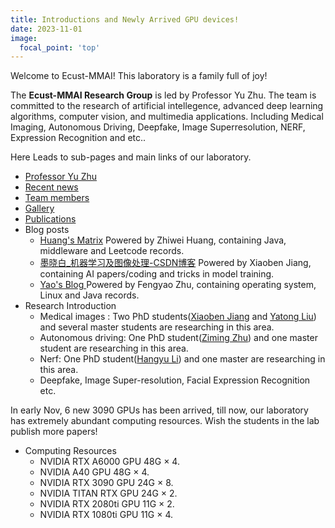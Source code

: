 ```yaml
---
title: Introductions and Newly Arrived GPU devices!
date: 2023-11-01
image:
  focal_point: 'top'
---
```


Welcome to Ecust-MMAI! This laboratory is a family full of joy!

<!--more-->

The **Ecust-MMAI Research Group**  is led by Professor Yu Zhu. The team is committed to the research of artificial intellegence, advanced deep learning algorithms, computer vision, and multimedia applications. Including Medical Imaging, Autonomous Driving, Deepfake, Image Superresolution, NERF, Expression Recognition and etc..

Here Leads to sub-pages and main links of our laboratory.

- [Professor Yu Zhu](http://a.xueshu.baidu.com/scholarID/CN-BNHAMBBK)
- [Recent news](https://ecust-mmai.netlify.app/post/)
- [Team members](https://ecust-mmai.netlify.app/people/)
- [Gallery](https://ecust-mmai.netlify.app/tour/)
- [Publications](https://ecust-mmai.netlify.app/publication/)
- Blog posts
  - [Huang's Matrix](https://huangzhw0221.github.io/) Powered by Zhiwei Huang, containing Java, middleware and Leetcode records.
  - [墨晓白_机器学习及图像处理-CSDN博客](https://blog.csdn.net/qq_24193303) Powered by Xiaoben Jiang, containing AI papers/coding and tricks in model training.
  - [Yao's Blog ](https://zfyao666.github.io/) Powered by Fengyao Zhu, containing operating system, Linux and Java records.
- Research Introduction
  - Medical images : Two PhD students([Xiaoben Jiang](https://ecust-mmai.netlify.app/author/xiaoben-jiang-%E8%92%8B%E6%99%93%E5%A5%94/) and [Yatong Liu](https://ecust-mmai.netlify.app/author/yatong-liu-%E5%88%98%E9%9B%85%E7%AB%A5/)) and several master students are researching in this area.
  - Autonomous driving: One PhD student([Ziming Zhu](https://ecust-mmai.netlify.app/author/ziming-zhu-%E6%9C%B1%E6%A2%93%E9%93%AD/)) and one master student are researching in this area.
  - Nerf: One PhD student([Hangyu Li](https://ecust-mmai.netlify.app/author/hnagyu-li-%E6%9D%8E%E8%88%AA%E5%AE%87/)) and one master are researching in this area.
  - Deepfake, Image Super-resolution, Facial Expression Recognition etc.

In early Nov, 6 new 3090 GPUs has been arrived, till now, our laboratory has extremely abundant computing resources. Wish the students in the lab publish more papers!

- Computing Resources
  - NVIDIA RTX A6000 GPU 48G × 4.
  - NVIDIA A40 GPU 48G × 4.
  - NVIDIA RTX 3090 GPU 24G × 8.
  - NVIDIA TITAN RTX GPU 24G × 2.
  - NVIDIA RTX 2080ti GPU 11G × 2.
  - NVIDIA RTX 1080ti GPU 11G × 4.
